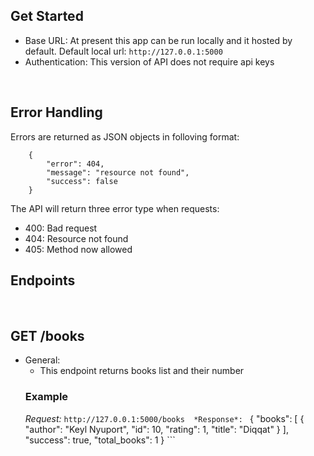 ## Get Started
* Base URL: At present this app can be run locally and it hosted by default. Default local url: ``` http://127.0.0.1:5000 ```
* Authentication: This version of API does not require api keys

<br>

## Error Handling
Errors are returned as JSON objects in folloving format:
```
    {
        "error": 404,
        "message": "resource not found",
        "success": false
    }
```

The API will return three error type when requests: <br>
* 400: Bad request 
* 404: Resource not found 
* 405: Method now allowed 

## Endpoints
<br>

## GET /books
* General:
    * This endpoint returns books list and their number
    ### Example
    *Request:* ```http://127.0.0.1:5000/books 
    *Response*:
        ```
            {
                "books": [
                    {
                        "author": "Keyl Nyuport",
                        "id": 10,
                        "rating": 1,
                        "title": "Diqqat"
                    }
                ],
                "success": true,
                "total_books": 1
            }
        ```
